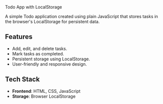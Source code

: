 Todo App with LocalStorage

A simple Todo application created using plain JavaScript that stores tasks in the browser's LocalStorage for persistent data.

## Features
- Add, edit, and delete tasks.
- Mark tasks as completed.
- Persistent storage using LocalStorage.
- User-friendly and responsive design.

## Tech Stack
- **Frontend**: HTML, CSS, JavaScript
- **Storage**: Browser LocalStorage
